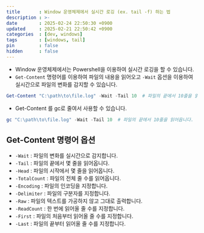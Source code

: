 ```yaml
---
title       : Window 운영체제에서 실시간 로깅 (ex. tail -f) 하는 법
description : >-
date        : 2025-02-24 22:50:30 +0900
updated     : 2025-02-21 22:50:42 +0900
categories  : [dev, windows]
tags        : [windows, tail]
pin         : false
hidden      : false
---
```


- Window 운영체제에서는 Powershell을 이용하여 실시간 로깅을 할 수 있습니다.
- `Get-Content` 명령어를 이용하여 파일의 내용을 읽어오고 `-Wait` 옵션을 이용하여 실시간으로 파일의 변화를 감지할 수 있습니다.
```powershell
Get-Content "C:\path\to\file.log" -Wait -Tail 10  # 파일의 끝에서 10줄을 읽어옵니다.
```

- Get-Content 를 gc로 줄여서 사용할 수 있습니다.
```powershell
gc "C:\path\to\file.log" -Wait -Tail 10  # 파일의 끝에서 10줄을 읽어옵니다.
```

## Get-Content 명령어 옵션
- `-Wait` : 파일의 변화를 실시간으로 감지합니다.
- `-Tail` : 파일의 끝에서 몇 줄을 읽어옵니다.
- `-Head` : 파일의 시작에서 몇 줄을 읽어옵니다.
- `-TotalCount` : 파일의 전체 줄 수를 읽어옵니다.
- `-Encoding` : 파일의 인코딩을 지정합니다.
- `-Delimiter` : 파일의 구분자를 지정합니다.
- `-Raw` : 파일의 텍스트를 가공하지 않고 그대로 출력합니다.
- `-ReadCount` : 한 번에 읽어올 줄 수를 지정합니다.
- `-First` : 파일의 처음부터 읽어올 줄 수를 지정합니다.
- `-Last` : 파일의 끝부터 읽어올 줄 수를 지정합니다.